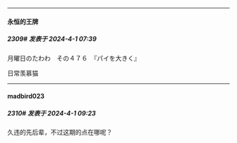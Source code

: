﻿
*****

####  永恒的王牌  
##### 2309#       发表于 2024-4-1 07:39

月曜日のたわわ　その４７６　『パイを大きく』

日常羡慕猫


*****

####  madbird023  
##### 2310#       发表于 2024-4-1 09:23

久违的先后辈，不过这期的点在哪呢？

